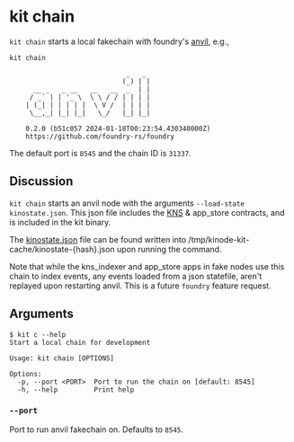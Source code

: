# kit chain

`kit chain` starts a local fakechain with foundry's [anvil](https://github.com/foundry-rs/foundry/tree/master/crates/anvil), e.g.,

```
kit chain
```

```
                             _   _
                            (_) | |
      __ _   _ __   __   __  _  | |
     / _` | | '_ \  \ \ / / | | | |
    | (_| | | | | |  \ V /  | | | |
     \__,_| |_| |_|   \_/   |_| |_|

    0.2.0 (b51c057 2024-01-18T00:23:54.430340000Z)
    https://github.com/foundry-rs/foundry
```

The default port is `8545` and the chain ID is `31337`.

## Discussion

`kit chain` starts an anvil node with the arguments `--load-state kinostate.json`. This json file includes the [KNS](https://github.com/kinode-dao/KNS) & app_store contracts, and is included in the kit binary. 

The [kinostate.json](https://github.com/kinode-dao/kit/blob/master/src/chain/kinostate.json) file can be found written into /tmp/kinode-kit-cache/kinostate-{hash}.json upon running the command. 

Note that while the kns_indexer and app_store apps in fake nodes use this chain to index events, any events loaded from a json statefile, aren't replayed upon restarting anvil. This is a future `foundry` feature request. 

## Arguments

```
$ kit c --help
Start a local chain for development

Usage: kit chain [OPTIONS]

Options:
  -p, --port <PORT>  Port to run the chain on [default: 8545]
  -h, --help         Print help
```

### `--port`

Port to run anvil fakechain on. Defaults to `8545`.
